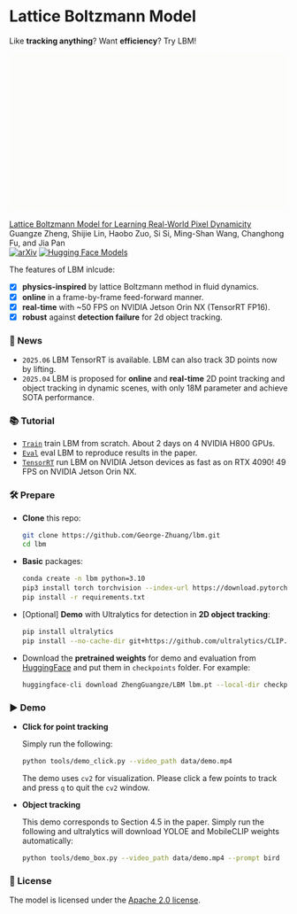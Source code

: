 # Lattice Boltzmann Model
Like **tracking anything**? Want **efficiency**? Try LBM! 
<div align="center">
<img src="assets/demo.gif" width="640">
</div>

[Lattice Boltzmann Model for Learning Real-World Pixel Dynamicity](https://george-zhuang.github.io/lbm/)\
Guangze Zheng, Shijie Lin, Haobo Zuo, Si Si, Ming-Shan Wang, Changhong Fu, and Jia Pan\
[![arXiv](https://img.shields.io/badge/arXiv-2403.11186-b31b1b.svg)]() [![Hugging Face Models](https://img.shields.io/badge/%F0%9F%A4%97%20Hugging%20Face-Models-blue)](https://huggingface.co/ZhengGuangze/LBM)


The features of LBM inlcude:
- [x] **physics-inspired** by lattice Boltzmann method in fluid dynamics.
- [x] **online** in a frame-by-frame feed-forward manner.
- [x] **real-time** with ~50 FPS on NVIDIA Jetson Orin NX (TensorRT FP16).
- [x] **robust** against **detection failure** for 2d object tracking.

### 📌 News
- ```2025.06``` LBM TensorRT is available. LBM can also track 3D points now by lifting.
- ```2025.04``` LBM is proposed for **online** and **real-time** 2D point tracking and object tracking in dynamic scenes, with only 18M parameter and achieve SOTA performance.

### 📚 Tutorial
- [```Train```](assets/train.md) train LBM from scratch. About 2 days on 4 NVIDIA H800 GPUs.
- [```Eval```](assets/eval.md) eval LBM to reproduce results in the paper.
- [```TensorRT```](assets/tensorrt.md) run LBM on NVIDIA Jetson devices as fast as on RTX 4090! 49 FPS on NVIDIA Jetson Orin NX.

### 🛠️ Prepare

- **Clone** this repo:
    ```bash
    git clone https://github.com/George-Zhuang/lbm.git
    cd lbm
    ```

- **Basic** packages:
    ```bash
    conda create -n lbm python=3.10
    pip3 install torch torchvision --index-url https://download.pytorch.org/whl/cu124 # please check your cuda version
    pip install -r requirements.txt
    ```
- [Optional] **Demo** with Ultralytics for detection in **2D object tracking**:
    ```bash
    pip install ultralytics
    pip install --no-cache-dir git+https://github.com/ultralytics/CLIP.git
    ```

- Download the **pretrained weights** for demo and evaluation from [HuggingFace](https://huggingface.co/ZhengGuangze/LBM) and put them in ```checkpoints``` folder. For example:
  ```bash
  huggingface-cli download ZhengGuangze/LBM lbm.pt --local-dir checkpoints
  ```

### ▶️ Demo

- **Click for point tracking**

  Simply run the following:
  ```bash
  python tools/demo_click.py --video_path data/demo.mp4
  ```
  The demo uses ```cv2``` for visualization. Please click a few points to track and press `q` to quit the ```cv2``` window.

- **Object tracking**
  
  This demo corresponds to Section 4.5 in the paper. Simply run the following and ultralytics will download YOLOE and MobileCLIP weights automatically:
  ```bash
  python tools/demo_box.py --video_path data/demo.mp4 --prompt bird
  ```

### 🎫 License
The model is licensed under the [Apache 2.0 license](./LICENSE.txt).